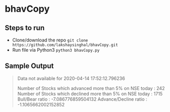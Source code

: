 
# bhavCopy

## Steps to run
- Clone/download the repo
`git clone https://github.com/lakshaysinghal/bhavCopy.git`
- Run file via Python3
`python3 bhavCopy.py`

## Sample Output

> Data not available for  2020-04-14 17:52:12.796236
> 
> Number of Stocks which advanced more than 5% on NSE today :  242
> Number of Stocks which declined more than 5% on NSE today :  1715
> Bull/Bear ratio :  -7.086776859504132
> Advance/Decline ratio :  -1.1065662002152852

